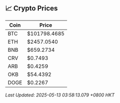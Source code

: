 ## 📈 Crypto Prices

| Coin | Price |
| ---- | ----- |
| BTC | $101798.4685 |
| ETH | $2457.0540 |
| BNB | $659.2734 |
| CRV | $0.7493 |
| ARB | $0.4259 |
| OKB | $54.4392 |
| DOGE | $0.2267 |

_Last Updated: 2025-05-13 03:58:13.079 +0800 HKT_